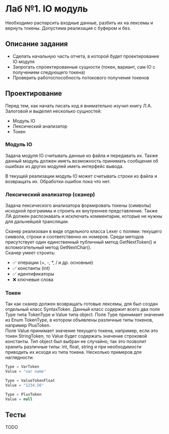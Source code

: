 # Лаб №1. IO модуль
Необходимо распарсить входные данные, разбить их на лексемы и вернуть токены. 
Допустима реализация с буфером и без.

## Описание задания
- Сделать начальную часть отчета, в которой будет проектирование IO модуля
- Запрогать спроектированные сущности (токен, вариант, сам IO с получением следующего токена)
- Проверить работоспособность потокового получения токенов

## Проектирование
Перед тем, как начать писать код я внимательно изучил книгу Л.А. Залоговой и выделил несколько сущностей:
- Модуль IO
- Лексический анализатор
- Токен

### Модуль IO
Задача модуля IO считывать данные из файла и передавать их. Также данный модуль должен иметь возможность принимать сообщения об ошибках из других модулей иметь интерфейс вывода.

В текущей реализации модуль IO может считывать строки из файла и возвращать их.
Обработки ошибок пока что нет.

### Лексический анализатор (сканер)
Задача лексического анализатора формировать токены (символы) исходной программы и строить их внутреннее представление. Также ЛА должен распознавать и исключать комментарии, которые не нужны для дальнейшей трансляции.

Сканер реализован в виде отдельного класса Lexer с полями: текущего символа, строки и соответственно их номеров.
Среди методов присутствует один единственный публичный метод GetNextToken() и вспомогательный метод GetNextChar().<br/>
Сканер умеет строить:
- ✅ операции (+, -, *, / и др. основные)
- ✅ константы (int)
- ✅ идентификаторы
- ❌ ключевые слова

### Токен
Так как сканер должен возвращать готовые лексемы, для был создан отдельный класс SyntaxToken. Данный класс содержит всего два поля Type типа TokenType и Value типа object.
Поле Type принимает значения из Enum TokenType, в котором объявлены различные типы токенов, например PlusToken.<br/>
Поле Value принимает значение текущего токена, например, если это токен StringToken, то Value будет содержать значение строковой константы. Тип object был выбран не случайно, так это позволит хранить различные типы: int, float, string и при необходимости приводить их исходя из типа токена.
Несколько примеров для наглядности:
```cs
Type = VarToken
Value = "var name"

Type = ValueTokenFloat
Value = "1234.56"

Type = PlusToken
Value = null
```

## Тесты
TODO